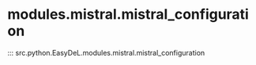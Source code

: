 # modules.mistral.mistral_configuration
::: src.python.EasyDeL.modules.mistral.mistral_configuration